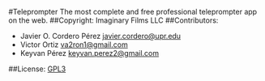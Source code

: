 #Teleprompter
The most complete and free professional teleprompter app on the web.
##Copyright: Imaginary Films LLC
##Contributors:
*  Javier O. Cordero Pérez <javier.cordero@upr.edu>
*  Victor Ortiz <va2ron1@gmail.com>
*  Keyvan Pérez <keyvan.perez2@gmail.com>

##License: [GPL3](https://github.com/javiercordero/Teleprompter/blob/master/LICENSE)
